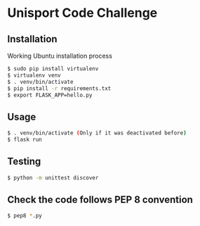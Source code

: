 # Unisport Code Challenge
## Installation
Working Ubuntu installation process

```bash
$ sudo pip install virtualenv
$ virtualenv venv
$ . venv/bin/activate
$ pip install -r requirements.txt
$ export FLASK_APP=hello.py

```

## Usage
```bash
$ . venv/bin/activate (Only if it was deactivated before)
$ flask run

```


## Testing

```bash
$ python -m unittest discover
```

## Check the code follows PEP 8 convention
```bash
$ pep8 *.py
```
